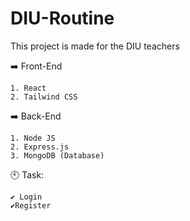 # DIU-Routine
This project is made for the DIU teachers


➡️ Front-End

    1. React
    2. Tailwind CSS
➡️ Back-End

    1. Node JS
    2. Express.js
    3. MongoDB (Database)

🕙 Task:

    ✔️ Login 
    ✔️Register
